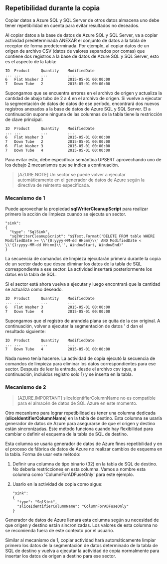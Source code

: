 ## <a name="repeatability-during-copy"></a>Repetibilidad durante la copia

Copiar datos a Azure SQL y SQL Server de otros datos almacena uno debe tener repetibilidad en cuenta para evitar resultados no deseados. 

Al copiar datos a la base de datos de Azure SQL y SQL Server, va a copiar actividad predeterminada ANEXAR el conjunto de datos a la tabla de receptor de forma predeterminada. Por ejemplo, al copiar datos de un origen de archivo CSV (datos de valores separados por comas) que contiene dos registros a la base de datos de Azure SQL y SQL Server, esto es el aspecto de la tabla:
    
    ID  Product     Quantity    ModifiedDate
    ... ...         ...         ...
    6   Flat Washer 3           2015-05-01 00:00:00
    7   Down Tube   2           2015-05-01 00:00:00

Supongamos que se encuentra errores en el archivo de origen y actualiza la cantidad de abajo tubo de 2 a 4 en el archivo de origen. Si vuelve a ejecutar la segmentación de datos de datos de ese período, encontrará dos nuevos registros anexados a la base de datos de Azure SQL y SQL Server. El a continuación supone ninguna de las columnas de la tabla tiene la restricción de clave principal.
    
    ID  Product     Quantity    ModifiedDate
    ... ...         ...         ...
    6   Flat Washer 3           2015-05-01 00:00:00
    7   Down Tube   2           2015-05-01 00:00:00
    6   Flat Washer 3           2015-05-01 00:00:00
    7   Down Tube   4           2015-05-01 00:00:00

Para evitar esto, debe especificar semántica UPSERT aprovechando uno de los debajo 2 mecanismos que se indica a continuación.

> [AZURE.NOTE] Un sector se puede volver a ejecutar automáticamente en el generador de datos de Azure según la directiva de reintento especificada.

### <a name="mechanism-1"></a>Mecanismo de 1

Puede aprovechar la propiedad **sqlWriterCleanupScript** para realizar primero la acción de limpieza cuando se ejecuta un sector. 

    "sink":  
    { 
      "type": "SqlSink", 
      "sqlWriterCleanupScript": "$$Text.Format('DELETE FROM table WHERE ModifiedDate >= \\'{0:yyyy-MM-dd HH:mm}\\' AND ModifiedDate < \\'{1:yyyy-MM-dd HH:mm}\\'', WindowStart, WindowEnd)"
    }

La secuencia de comandos de limpieza ejecutarán primera durante la copia de un sector dado que desea eliminar los datos de la tabla de SQL correspondiente a ese sector. La actividad insertará posteriormente los datos en la tabla de SQL. 

Si el sector está ahora vuelva a ejecutar y luego encontrará que la cantidad se actualiza como deseado.
    
    ID  Product     Quantity    ModifiedDate
    ... ...         ...         ...
    6   Flat Washer 3           2015-05-01 00:00:00
    7   Down Tube   4           2015-05-01 00:00:00

Supongamos que el registro de arandela plana se quita de la csv original. A continuación, volver a ejecutar la segmentación de datos ' d dan el resultado siguiente: 
    
    ID  Product     Quantity    ModifiedDate
    ... ...         ...         ...
    7   Down Tube   4           2015-05-01 00:00:00

Nada nuevo tenía hacerse. La actividad de copia ejecutó la secuencia de comandos de limpieza para eliminar los datos correspondientes para ese sector. Después de leer la entrada, desde el archivo csv (que, a continuación, incluidos registro solo 1) y se inserta en la tabla. 

### <a name="mechanism-2"></a>Mecanismo de 2
> [AZURE.IMPORTANT] sliceIdentifierColumnName no es compatible para el almacén de datos de SQL Azure en este momento. 

Otro mecanismo para lograr repetibilidad es tener una columna dedicada (**sliceIdentifierColumnName**) en la tabla de destino. Esta columna se usaría generador de datos de Azure para asegurarse de que el origen y destino están sincronizadas. Este método funciona cuando hay flexibilidad para cambiar o definir el esquema de la tabla de SQL de destino. 

Esta columna se usaría generador de datos de Azure fines repetibilidad y en el proceso de fábrica de datos de Azure no realizar cambios de esquema en la tabla. Forma de usar este método:

1.  Definir una columna de tipo binario (32) en la tabla de SQL de destino. No debería restricciones en esta columna. Vamos a nombre esta columna como 'ColumnForADFuseOnly' para este ejemplo.
2.  Usarlo en la actividad de copia como sigue:

        "sink":  
        { 
          "type": "SqlSink", 
          "sliceIdentifierColumnName": "ColumnForADFuseOnly"
        }

Generador de datos de Azure llenará esta columna según su necesidad de que origen y destino están sincronizadas. Los valores de esta columna no se recomienda fuera de este contexto por el usuario. 

Similar al mecanismo de 1, copiar actividad hará automáticamente limpiar primero los datos de la segmentación de datos determinado de la tabla de SQL de destino y vuelva a ejecutar la actividad de copia normalmente para insertar los datos de origen a destino para ese sector. 
